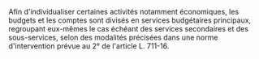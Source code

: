Afin d'individualiser certaines activités notamment économiques, les budgets et les comptes sont divisés en services budgétaires principaux, regroupant eux-mêmes le cas échéant des services secondaires et des sous-services, selon des modalités précisées dans une norme d'intervention prévue au 2° de l'article L. 711-16.
